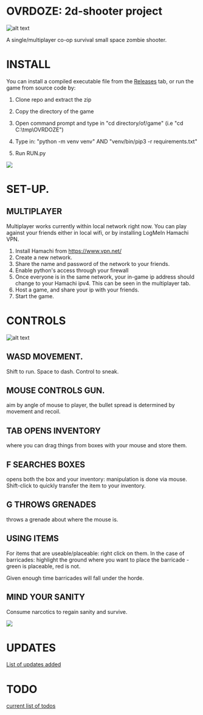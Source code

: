 # OVRDOZE: 2d-shooter project

![alt text](https://github.com/dille12/OVRDOZE/blob/main/assets/texture/coverArt2.png "OVRDOZE")

A single/multiplayer co-op survival small space zombie shooter.

# INSTALL

You can install a compiled executable file from the [Releases](https://github.com/dille12/OVRDOZE/releases) tab, or run the game from source code by:

1. Clone repo and extract the zip
2. Copy the directory of the game
3. Open command prompt and type in "cd directory/of/game" (i.e "cd C:\tmp\OVRDOZE")
4. Type in: "python -m venv venv" AND "venv/bin/pip3 -r requirements.txt"



5. Run RUN.py

![](https://github.com/dille12/OVRDOZE/blob/main/assets/texture/output2.gif)

# SET-UP.
## MULTIPLAYER
Multiplayer works currently within local network right now. You can play against your friends either in local wifi, or by installing LogMeIn Hamachi VPN.

1. Install Hamachi from https://www.vpn.net/
2. Create a new network.
3. Share the name and password of the network to your friends.
4. Enable python's access through your firewall
5. Once everyone is in the same network, your in-game ip address should change to your Hamachi ipv4. This can be seen in the multiplayer tab.
6. Host a game, and share your ip with your friends.
7. Start the game.

# CONTROLS

![alt text](https://github.com/dille12/OVRDOZE/blob/main/assets/texture/image.png "splash")


## WASD MOVEMENT.
Shift to run. Space to dash. Control to sneak.

## MOUSE CONTROLS GUN.
aim by angle of mouse to player,
the bullet spread is determined by movement and recoil.

## TAB OPENS INVENTORY
where you can drag things from boxes with your mouse and store them.

## F SEARCHES BOXES
opens both the box and your inventory: manipulation is done via mouse. Shift-click to quickly transfer the item to your inventory.

## G THROWS GRENADES
throws a grenade about where the mouse is.

## USING ITEMS

For items that are useable/placeable: right click on them.
In the case of barricades: highlight the ground where you want to place the barricade - green is placeable, red is not.

Given enough time barricades will fall under the horde.

## MIND YOUR SANITY
Consume narcotics to regain sanity and survive.

![](https://github.com/dille12/OVRDOZE/blob/main/assets/texture/output.gif)

# UPDATES
[List of updates added](/versiontracker.md)

# TODO
[current list of todos](/todos.md)
